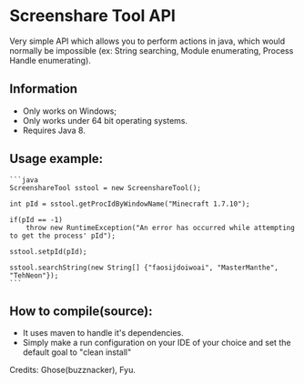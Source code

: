 # Screenshare Tool API
Very simple API which allows you to perform actions in java, which would normally be impossible (ex: String searching, Module enumerating, Process Handle enumerating).

## Information
- Only works on Windows;
- Only works under 64 bit operating systems.
- Requires Java 8.

## Usage example:
	```java
	ScreenshareTool sstool = new ScreenshareTool();
	
	int pId = sstool.getProcIdByWindowName("Minecraft 1.7.10");
	
	if(pId == -1)
		throw new RuntimeException("An error has occurred while attempting to get the process' pId");
	
	sstool.setpId(pId);
	
	sstool.searchString(new String[] {"faosijdoiwoai", "MasterManthe", "TehNeon"});
	```

## How to compile(source):
- It uses maven to handle it's dependencies.
- Simply make a run configuration on your IDE of your choice and set the default goal to "clean install"

Credits: Ghose(buzznacker), Fyu.

